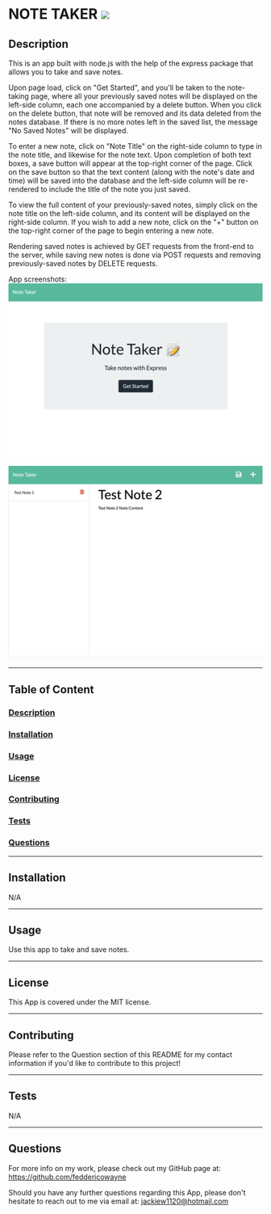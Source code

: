 # NOTE TAKER <img src="https://img.shields.io/badge/license-MIT-yellow?style=plastic">

  ## <a id="Description">Description</a> 

  This is an app built with node.js with the help of the express package that allows you to take and save notes.
  
  Upon page load, click on "Get Started", and you'll be taken to the note-taking page, where all your previously saved notes will be displayed on the left-side column, each one accompanied by a delete button. When you click on the delete button, that note will be removed and its data deleted from the notes database. If there is no more notes left in the saved list, the message "No Saved Notes" will be displayed.

  To enter a new note, click on "Note Title" on the right-side column to type in the note title, and likewise for the note text. Upon completion of both text boxes, a save button will appear at the top-right corner of the page. Click on the save button so that the text content (along with the note's date and time) will be saved into the database and the left-side column will be re-rendered to include the title of the note you just saved. 

  To view the full content of your previously-saved notes, simply click on the note title on the left-side column, and its content will be displayed on the right-side column. If you wish to add a new note, click on the "+" button on the top-right corner of the page to begin entering a new note. 

  Rendering saved notes is achieved by GET requests from the front-end to the server, while saving new notes is done via POST requests and removing previously-saved notes by DELETE requests. 
  
  App screenshots:
  <img src="./public/assets/images/Screenshot-1.png">

  <img src="./public/assets/images/Screenshot-2.png">

***

  ## Table of Content

  ### [Description](#Description)
  ### [Installation](#Installation)
  ### [Usage](#Usage)
  ### [License](#License)
  ### [Contributing](#Contributing)
  ### [Tests](#Tests)
  ### [Questions](#Questions)

***

  ## <a id="Installation">Installation</a>

  N/A

***

  ## <a id="Usage">Usage</a>

  Use this app to take and save notes.

***

  ## <a id="License">License</a>
  
  This App is covered under the MIT license.

  
***

  ## <a id="Contributing">Contributing</a>

  Please refer to the Question section of this README for my contact information if you'd like to contribute to this project!

***

  ## <a id="Tests">Tests</a>

  N/A
  

***

  ## <a id="Questions">Questions</a>

  For more info on my work, please check out my GitHub page at: https://github.com/feddericowayne
  
  Should you have any further questions regarding this App, please don't hesitate to reach out to me via email at: <a href="mailto:jackiew1120@hotmail.com">jackiew1120@hotmail.com</a>

  